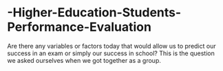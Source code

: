 # -Higher-Education-Students-Performance-Evaluation
Are there any variables or factors today that would allow us to predict our success in an exam or simply our success in school? This is the question we asked ourselves when we got together as a group.
